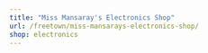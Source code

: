 ```yaml
---
title: "Miss Mansaray's Electronics Shop"
url: /freetown/miss-mansarays-electronics-shop/
shop: electronics
---
```


